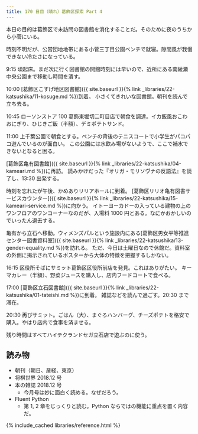 ```yaml
---
title: 170 日目（晴れ）葛飾区探索 Part 4
---
```


本日の目的は葛飾区で未訪問の図書館を消化することだ。そのために夜のうちから小菅にいる。

時刻不明だが、公営団地地帯にある小菅三丁目公園ベンチで就寝。隙間風が我慢できない冷たさになっている。

9:15 頃起床。まだ次に行く図書館の開館時刻には早いので、近所にある南綾瀬中央公園まで移動し時間を潰す。

10:00 [葛飾区こすげ地区図書館]({{ site.baseurl }}{% link _libraries/22-katsushika/11-kosuge.md %})到着。
小さくてきれいな図書館。朝刊を読んで立ち去る。

10:45 ローソンストア 100 葛飾東堀切二町目店で朝食を調達。イカ飯風おこわおにぎり、ひじきご飯（半額）、デミポテトサンド。

11:00 上千葉公園で朝食とする。ベンチの背後のテニスコートで小学生がパコパコ遊んでいるのが面白い。
この公園には水飲み場がないようで、ここで補水できないとなると困る。

[葛飾区亀有図書館]({{ site.baseurl }}{% link _libraries/22-katsushika/04-kameari.md %})に再訪。
読みかけだった『オリガ・モリソヴナの反語法』を読了し、13:30 出発する。

時刻を忘れたが午後、かめありリリアホールに到着。
[葛飾区リリオ亀有図書サービスカウンター]({{ site.baseurl }}{% link _libraries/22-katsushika/15-kameari-service.md %})に向かう。
イトーヨーカドーの入っている建物の上のワンフロアのワンコーナーなのだが、入場料 1000 円とある。なにかおかしいのでいったん退去する。

亀有から立石へ移動。ウィメンズパルという施設内にある[葛飾区男女平等推進センター図書資料室]({{ site.baseurl }}{% link _libraries/22-katsushika/13-gender-equality.md %})を訪れる。
ただ、今日は土曜日なので休館だ。資料室の外側に掲示されているポスターから大体の特徴を把握するしかない。

16:15 区役所そばにサミット葛飾区区役所前店を発見。これはありがたい。
キーマカレー（半額）、野菜ジュースを購入し、店内フードコートで食べる。

17:00 [葛飾区立石図書館]({{ site.baseurl }}{% link _libraries/22-katsushika/01-tateishi.md %})に到着。
雑誌などを読んで過ごす。20:30 まで滞在。

20:30 再びサミット。ごはん（大）、まぐろハンバーグ、チーズポテトを格安で購入。やはり店内で食事を済ませる。

残り時間はすべてハイテクランドセガ立石店で遊ぶのに使う。

## 読み物

* 朝刊（朝日、産経、東京）
* 将棋世界 2018.12 号
* 本の雑誌 2018.12 号
  * 今月号は妙に面白く読める。なぜだろう。
* Fluent Python
  * 第 1, 2 章をじっくりと読む。Python ならではの機能に重点を置く内容だ。

{% include_cached libraries/reference.html %}
